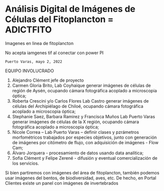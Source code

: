 # Análisis Digital de Imágenes de Células del Fitoplancton =  ADICTFITO
Imagenes en linea de fitoplancton

No acepta iamgenes tif al conectar con power PI
	
	Puerto Varas, mayo 2, 2022	
EQUIPO INVOLUCRADO
1.	Alejandro Clément jefe de proyecto 
2.	Carmen Gloria Brito, Lab Coyhaique generar imágenes de células de región de Aysén, ocupando cámara fotográfica acoplado a microscopia óptica;
3.	Roberta Crescini y/o Carlos Flores Lab Castro generar imágenes de células del Archipiélago de Chiloé, ocupando cámara fotográfica acoplado a microscopia óptica;
4.	Stephanie Saez, Barbara Ramirez y Francisca Muños Lab Puerto Varas generar imágenes de células de la X región, ocupando cámara fotográfica acoplado a microscopia óptica;
5.	Nicole Correa – Lab Puerto Varas – definir clases y pzrámetros morfométricos trabajados por especies objetivos, junto con generación de imágenes por citómetro de flujo, con adquisición de imágenes - Flow Cam; 
6.	Álvaro Jorquera - procesamiento de datos usando data analítica;
7.	Sofia Clément y Felipe Zerené - difusión y eventual comercialización de los servicios.

Si bien partiremos con imágenes del área de fitoplancton, también podemos usar imágenes del bentos, de biodiversidad, aves, etc.
De hecho, en Portal Clientes existe un panel con imágenes de invertebrados 
